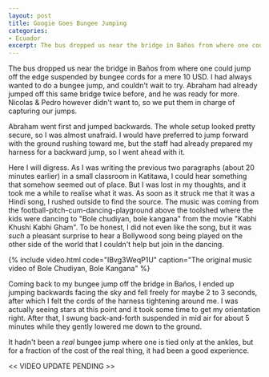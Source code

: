 ```yaml
---
layout: post
title: Googie Goes Bungee Jumping
categories:
- Ecuador
excerpt: The bus dropped us near the bridge in Baños from where one could jump off the edge suspended by bungee cords for a mere 10 USD. I had always wanted to do a bungee jump, and couldn't wait to try. Abraham had already jumped off this same bridge twice before, and he was ready for more. Nicolas & Pedro however didn't want to, so we put them in charge of capturing our jumps.
---
```


The bus dropped us near the bridge in Baños from where one could jump off the
edge suspended by bungee cords for a mere 10 USD. I had always wanted to do a
bungee jump, and couldn't wait to try. Abraham had already jumped off this same
bridge twice before, and he was ready for more. Nicolas & Pedro however didn't
want to, so we put them in charge of capturing our jumps.

Abraham went first and jumped backwards. The whole setup looked pretty secure,
so I was almost unafraid. I would have preferred to jump forward with the ground
rushing toward me, but the staff had already prepared my harness for a backward
jump, so I went ahead with it.

Here I will digress. As I was writing the previous two paragraphs (about 20
minutes earlier) in a small classroom in Katitawa, I could hear something that
somehow seemed out of place. But I was lost in my thoughts, and it took me a
while to realise what it was. As soon as it struck me that it was a Hindi song,
I rushed outside to find the source. The music was coming from the
football-pitch-cum-dancing-playground above the toolshed where the kids were
dancing to "Bole chudiyan, bole kangana" from the movie "Kabhi Khushi Kabhi
Gham". To be honest, I did not even like the song, but it was _such_ a pleasant
surprise to hear a Bollywood song being played on the other side of the world
that I couldn't help but join in the dancing.

{% include video.html
    code="IBvg3WeqP1U"
    caption="The original music video of Bole Chudiyan, Bole Kangana" %}

Coming back to my bungee jump off the bridge in Baños, I ended up jumping
backwards facing the sky and fell freely for maybe 2 to 3 seconds, after which I
felt the cords of the harness tightening around me. I was actually seeing stars
at this point and it took some time to get my orientation right. After that, I
swung back-and-forth suspended in mid air for about 5 minutes while they gently
lowered me down to the ground.

It hadn't been a _real_ bungee jump where one is tied only at the ankles, but
for a fraction of the cost of the real thing, it had been a good experience.

&lt;&lt; VIDEO UPDATE PENDING &gt;&gt;

